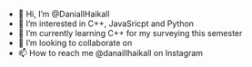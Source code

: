 - 👋 Hi, I’m @DaniallHaikall
- 👀 I’m interested in C++, JavaSricpt and Python 
- 🌱 I’m currently learning C++ for my surveying this semester  
- 💞️ I’m looking to collaborate on  
- 📫 How to reach me @danaillhaikall on Instagram 

<!---
DaniallHaikall/DaniallHaikall is a ✨ special ✨ repository because its `README.md` (this file) appears on your GitHub profile.
You can click the Preview link to take a look at your changes.
--->
